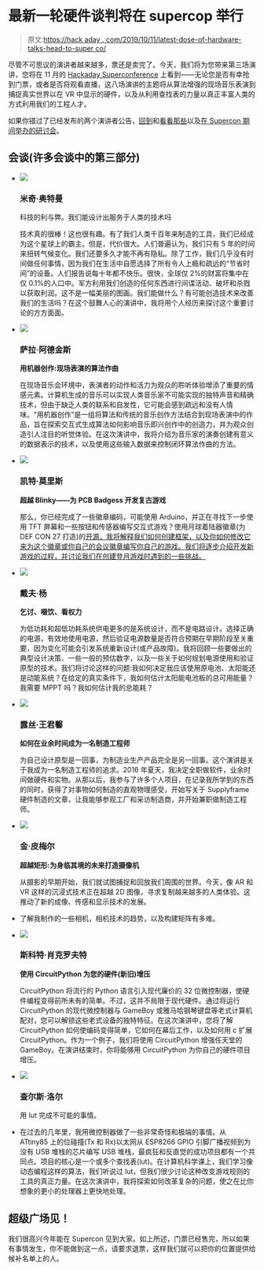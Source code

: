 # 最新一轮硬件谈判将在 supercop 举行

> 原文:[https://hack aday . com/2019/10/11/latest-dose-of-hardware-talks-head-to-super co/](https://hackaday.com/2019/10/11/latest-dose-of-hardware-talks-headed-to-supercon/)

尽管不可思议的演讲者越来越多，票还是卖完了。今天，我们将为您带来第三场演讲，您将在 11 月的 [Hackaday Superconference](https://www.eventbrite.com/e/2019-hackaday-superconference-tickets-60129236164?aff=1004com) 上看到——无论您是否有幸抢到门票，或者是否将观看直播，这八场演讲的主题将从算法增强的现场音乐表演到捕捉真实世界以在 VR 中显示的硬件，以及从利用查找表的力量以真正丰富人类的方式利用我们的工程人才。

如果你错过了已经发布的两个演讲者公告，[回到](https://hackaday.com/2019/09/27/heres-your-first-look-at-the-talks-of-the-2019-hackaday-superconference/)和[看看那些](https://hackaday.com/2019/10/04/more-supercon-talks-taking-the-hardware-world-by-storm/)以及[在 Supercon 期间举办的研讨会](https://hackaday.com/2019/10/02/get-hands-on-at-supercon-workshop-tickets-now-available-2/)。

## 会谈(许多会谈中的第三部分)

*   ![](../Images/ab2614a9f926b087f4a808caa7dd1c57.png)

    ### 米奇·奥特曼

    科技的利与弊。我们能设计出服务于人类的技术吗

    技术真的很棒！这也很有趣。有了我们人类千百年来制造的工具，我们已经成为这个星球上的霸主。但是，代价很大。人们普遍认为，我们只有 5 年的时间来扭转气候变化。我们还要多久才能不再有隐私。除了工作，我们几乎没有时间做任何事情，因为我们在生活中自愿选择了所有令人上瘾和疏远的“节省时间”的设备。人们报告说每十年都不快乐。很快，全球仅 2%的财富将集中在仅 0.1%的人口中。军方利用我们创造的任何东西进行间谍活动、破坏和杀戮以获取利润。这不是一幅美丽的图画。我们能做什么？有可能创造技术来改善我们的生活吗？在这个鼓舞人心的演讲中，我将用个人经历来探讨这个重要讨论的方方面面。

*   ![](../Images/139e8bccffda8212a2c80075d4a9064f.png)

    ### 萨拉·阿德金斯

    **用机器创作:现场表演的算法作曲**

    在现场音乐会环境中，表演者的动作和活力为观众的聆听体验增添了重要的情感元素。计算机生成的音乐可以实现人类音乐家不可能实现的独特声音和精确技术，但由于缺乏人类的联系和自发性，它可能会感到疏远和没有人情味。“用机器创作”是一组将算法和传统的音乐创作方法结合到现场表演中的作品，旨在探索交互式生成算法如何影响音乐即兴创作中的创造力，并为观众创造引人注目的听觉体验。在这次演讲中，我将介绍为音乐家的演奏创建有意义的数据表示的技术，以及使用这些输入数据来控制闭环算法作曲的方法。

*   ![](../Images/792da3a0804eac7acb6de99587ee3ffb.png)

    ### 凯特·莫里斯

    **超越 Blinky——为 PCB Badgess 开发复古游戏**

    那么，你已经完成了一些徽章编码，可能使用 Arduino，并正在寻找下一步使用 TFT 屏幕和一些按钮和传感器编写交互式游戏？使用月球着陆器徽章(为 DEF CON 27 打造)的[开源，我将解释我们如何创建框架，以及你如何修改它来为这个徽章或你自己的会议徽章编写你自己的游戏。我们将逐步介绍开发新游戏的过程，并讨论我们在创建登月游戏时遇到的一些挑战。](https://hackaday.io/project/165774-lunar-lander-badge)

*   ![](../Images/726a7c92617dbd3739ad9593c7b62b27.png)

    ### 戴夫·杨

    **乞讨、啜饮、看权力**

    为低功耗和超低功耗系统供电更多的是系统设计，而不是电路设计。选择正确的电源，有效地使用电源，然后验证电源数量是否符合预期在早期阶段至关重要，因为变化可能会引发系统重新设计(或产品故障)。我将回顾一些要做出的典型设计决策、一些一般的预估数字，以及一些关于如何规划电源使用和验证原型的技术。我们将讨论这样的问题:我如何决定我应该使用原电池、太阳能还是动能系统？在给定的真实条件下，我如何估计太阳能电池板的总可用能量？我需要 MPPT 吗？我如何估计我的总能耗？

*   ![](../Images/1c6d2bd1c522739e8877db57e23478b7.png)

    ### 露丝·王君馨

    **如何在业余时间成为一名制造工程师**

    为自己设计原型是一回事，为制造业生产产品完全是另一回事。这个演讲是关于我成为一名制造工程师的追求。2016 年夏天，我决定全职做软件，业余时间做硬件和实物。从那以后，我参与了许多个人项目，在记录我所学到的东西的同时，获得了对事物如何制造的直观物理感受，开始写关于 Supplyframe 硬件制造的文章，让我能够参观工厂和采访制造商，并开始兼职做制造工程师。

*   ![](../Images/02775feb8a52e662054ecc6d210ee479.png)

    ### 金·皮梅尔

    **超越矩形:为身临其境的未来打造摄像机**

    从摄影的早期开始，我们就试图捕捉和回放我们周围的世界。今天，像 AR 和 VR 这样的沉浸式技术正在超越 2D 图像，寻求复制越来越多的人类体验。这推动了新的成像、传感和显示技术的发展。

*   了解我制作的一些相机，相机技术的趋势，以及构建矩阵有多难。

*   ![](../Images/d8ff0b4bf013e5c6997409076aeb10a4.png)

    ### 斯科特·肖克罗夫特

    **使用 CircuitPython 为您的硬件(新旧)增压**

    CircuitPython 将流行的 Python 语言引入现代廉价的 32 位微控制器，使硬件编程变得前所未有的简单。不过，这并不局限于现代硬件。通过将运行 CircuitPython 的现代微控制器与 GameBoy 或雅马哈钢琴键盘等老式计算机配对，您可以解锁这些老式设备的独特特征。在这次演讲中，您将了解 CircuitPython 如何使编码变得简单，它如何在幕后工作，以及如何用 c 扩展 CircuitPython。作为一个例子，我们将使用 CircuitPython 增强任天堂的 GameBoy。在演讲结束时，你将能够用 CircuitPython 为你自己的硬件项目增压。

*   ![](../Images/4fde27469d56ec07abb05cb2bdd6aa4b.png)

    ### 查尔斯·洛尔

    用 lut 完成不可能的事情。

*   在过去的几年里，我用微控制器做了一些非常奇怪和极端的事情。从 ATtiny85 上的位碰撞(Tx 和 Rx)以太网从 ESP8266 GPIO 引脚广播视频到为没有 USB 堆栈的芯片编写 USB 堆栈，最疯狂和反直觉的成功项目都有一个共同点。项目的核心是一个或多个查找表(lut)。在计算机科学课上，我们学习像动态编程这样的算法，我们听说过 lut，但我们很少讨论这种改变游戏规则的工具的真正力量。在这次演讲中，我将探索如何改革复杂的问题，使之在比你想象的更小的处理器上更快地处理。

## 超级广场见！

我们很高兴今年能在 Supercon 见到大家。如上所述，门票已经售完，所以如果有事情发生，你不能做到这一点，请要求退票，这样我们就可以把你的位置提供给候补名单上的人。